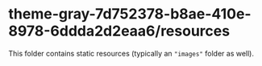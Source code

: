 # theme-gray-7d752378-b8ae-410e-8978-6ddda2d2eaa6/resources

This folder contains static resources (typically an `"images"` folder as well).
